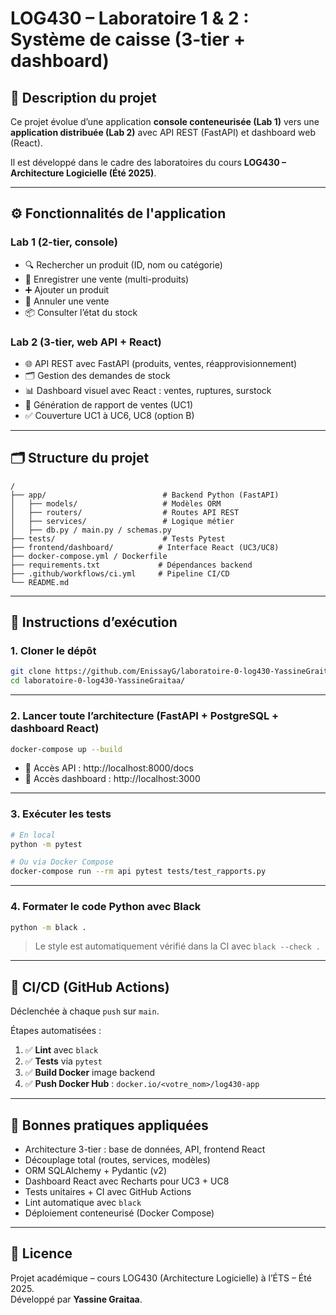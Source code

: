 # LOG430 – Laboratoire 1 & 2 : Système de caisse (3-tier + dashboard)

## 🧩 Description du projet

Ce projet évolue d’une application **console conteneurisée (Lab 1)** vers une **application distribuée (Lab 2)** avec API REST (FastAPI) et dashboard web (React).

Il est développé dans le cadre des laboratoires du cours **LOG430 – Architecture Logicielle (Été 2025)**.

---

## ⚙️ Fonctionnalités de l'application

### Lab 1 (2-tier, console)
- 🔍 Rechercher un produit (ID, nom ou catégorie)
- 🛒 Enregistrer une vente (multi-produits)
- ➕ Ajouter un produit
- 🔁 Annuler une vente
- 📦 Consulter l’état du stock

### Lab 2 (3-tier, web API + React)
- 🌐 API REST avec FastAPI (produits, ventes, réapprovisionnement)
- 🗂️ Gestion des demandes de stock
- 📊 Dashboard visuel avec React : ventes, ruptures, surstock
- 🧾 Génération de rapport de ventes (UC1)
- ✅ Couverture UC1 à UC6, UC8 (option B)

---

## 🗂️ Structure du projet

```
/
├── app/                          # Backend Python (FastAPI)
│   ├── models/                   # Modèles ORM
│   ├── routers/                  # Routes API REST
│   ├── services/                 # Logique métier
│   ├── db.py / main.py / schemas.py
├── tests/                        # Tests Pytest
├── frontend/dashboard/          # Interface React (UC3/UC8)
├── docker-compose.yml / Dockerfile
├── requirements.txt             # Dépendances backend
├── .github/workflows/ci.yml     # Pipeline CI/CD
└── README.md
```

---

## 🚀 Instructions d’exécution

### 1. Cloner le dépôt

```bash
git clone https://github.com/EnissayG/laboratoire-0-log430-YassineGraitaa.git
cd laboratoire-0-log430-YassineGraitaa/
```

---

### 2. Lancer toute l’architecture (FastAPI + PostgreSQL + dashboard React)

```bash
docker-compose up --build
```

- 🔹 Accès API : http://localhost:8000/docs
- 🔹 Accès dashboard : http://localhost:3000

---

### 3. Exécuter les tests

```bash
# En local
python -m pytest

# Ou via Docker Compose
docker-compose run --rm api pytest tests/test_rapports.py

```

---

### 4. Formater le code Python avec Black

```bash
python -m black .
```

> Le style est automatiquement vérifié dans la CI avec `black --check .`

---

## 🔁 CI/CD (GitHub Actions)

Déclenchée à chaque `push` sur `main`.

Étapes automatisées :
1. ✅ **Lint** avec `black`
2. ✅ **Tests** via `pytest`
3. ✅ **Build Docker** image backend
4. ✅ **Push Docker Hub** : `docker.io/<votre_nom>/log430-app`

---

## 🧼 Bonnes pratiques appliquées

- Architecture 3-tier : base de données, API, frontend React
- Découplage total (routes, services, modèles)
- ORM SQLAlchemy + Pydantic (v2)
- Dashboard React avec Recharts pour UC3 + UC8
- Tests unitaires + CI avec GitHub Actions
- Lint automatique avec `black`
- Déploiement conteneurisé (Docker Compose)

---

## 📄 Licence

Projet académique – cours LOG430 (Architecture Logicielle) à l’ÉTS – Été 2025.  
Développé par **Yassine Graitaa**.
